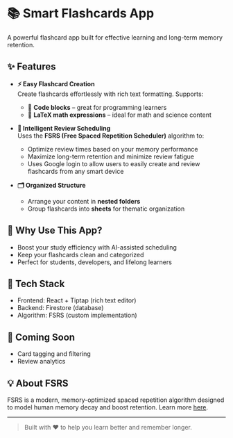 # 📚 Smart Flashcards App

A powerful flashcard app built for effective learning and long-term memory retention.

## ✨ Features

- **⚡ Easy Flashcard Creation**  
  Create flashcards effortlessly with rich text formatting. Supports:
    - 🧠 **Code blocks** – great for programming learners
    - 📐 **LaTeX math expressions** – ideal for math and science content

- **📅 Intelligent Review Scheduling**  
  Uses the **FSRS (Free Spaced Repetition Scheduler)** algorithm to:
    - Optimize review times based on your memory performance
    - Maximize long-term retention and minimize review fatigue
    - Uses Google login to allow users to easily create and review flashcards from any smart device

- **🗂️ Organized Structure**
    - Arrange your content in **nested folders**
    - Group flashcards into **sheets** for thematic organization

## 🚀 Why Use This App?

- Boost your study efficiency with AI-assisted scheduling
- Keep your flashcards clean and categorized
- Perfect for students, developers, and lifelong learners

## 🔧 Tech Stack

- Frontend: React + Tiptap (rich text editor)
- Backend: Firestore (database)
- Algorithm: FSRS (custom implementation)

## 📌 Coming Soon

- Card tagging and filtering
- Review analytics

## 💡 About FSRS

FSRS is a modern, memory-optimized spaced repetition algorithm designed to model human memory decay and boost retention. Learn more [here](https://github.com/open-spaced-repetition/fsrs).

---

> Built with ❤️ to help you learn better and remember longer.